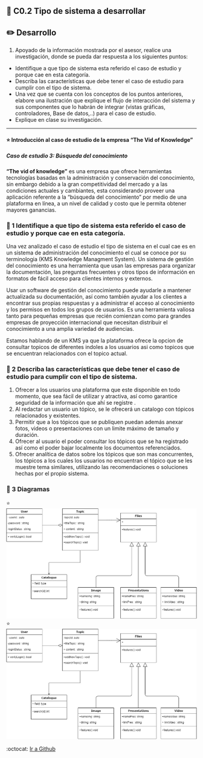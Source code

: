 ## :open_file_folder: C0.2 Tipo de sistema a desarrollar

## :pencil2:  Desarrollo

1. Apoyado de la información mostrada por el asesor, realice una investigación, donde se pueda dar respuesta a los siguientes puntos:

  - Identifique a que tipo de sistema esta referido el caso de estudio y porque cae en esta categoría.  
  - Describa las características que debe tener el caso de estudio para cumplir con el tipo de sistema.
  - Una vez que se cuenta con los conceptos de los puntos anteriores, elabore una ilustración que explique el flujo de interacción del sistema y sus componentes que lo habrán de integrar (vistas gráficas, controladores, Base de datos,..) para el caso de estudio.
  - Explique en clase su investigación.
___

#### :star: Introducción al caso de estudio de la empresa “The Vid of Knowledge”

##### Caso de estudio 3: Búsqueda del conocimiento

**“The vid of knowledge”** es una empresa que ofrece herramientas tecnologías basadas en la administración y conservación del conocimiento, sin embargo debido a la gran competitividad del mercado y a las condiciones actuales y cambiantes, esta considerando proveer una aplicación referente a la “búsqueda del conocimiento” por medio de una plataforma en línea, a un nivel de calidad y costo que le permita obtener mayores ganancias. 

### :book: 1 Identifique a que tipo de sistema esta referido el caso de estudio y porque cae en esta categoría.  
Una vez analizado el caso de estudio el tipo de sistema en el cual cae es en un sistema de administración del conocimiento el cual se conoce por su terminologia (KMS Knowledge Managment System). Un sistema de gestión del conocimiento es una herramienta que usan las empresas para organizar la documentación, las preguntas frecuentes y otros tipos de información en formatos de fácil acceso para clientes internos y externos.

Usar un software de gestión del conocimiento puede ayudarle a mantener actualizada su documentación, así como también ayudar a los clientes a encontrar sus propias respuestas y a administrar el acceso al conocimiento y los permisos en todos los grupos de usuarios. Es una herramienta valiosa tanto para pequeñas empresas que recién comienzan como para grandes empresas de proyección internacional que necesitan distribuir el conocimiento a una amplia variedad de audiencias.

Estamos hablando de un KMS ya que la plataforma ofrece la opcion de consultar topicos de diferentes indoles a los usuarios asi como topicos que se encuentran relacionados con el topico actual.

### :book: 2 Describa las características que debe tener el caso de estudio para cumplir con el tipo de sistema.

1. Ofrecer a los usuarios una plataforma que este disponible en todo momento, que sea fácil de utilizar y atractiva, así como garantice seguridad de la información que ahí se registre .
2. Al redactar un usuario un tópico, se le ofrecerá un catalogo con tópicos relacionados y existentes. 
3. Permitir que a los tópicos que se publiquen puedan además anexar fotos, videos o presentaciones con un limite máximo de tamaño y duración.
4. Ofrecer al usuario el poder consultar los tópicos que se ha registrado así como el poder bajar localmente los documentos referenciados.
5. Ofrecer analítica de datos sobre los tópicos que son mas concurrentes, los tópicos a los cuales los usuarios no encuentran el tópico que se les muestre tema similares, utilizando las recomendaciones o soluciones hechas por el propio sistema.

### :book: 3 Diagramas

:star: ![Diagrama de clases del sistema](DIAGRAMS/ClassDiagramC0.2.jpg)
:star: ![Diagrama de flujo](DIAGRAMS/ClassDiagramC0.2.jpg)


:octocat: [Ir a Github](https://github.com/yessi-github/AnalisisAvanzado-2021.git)